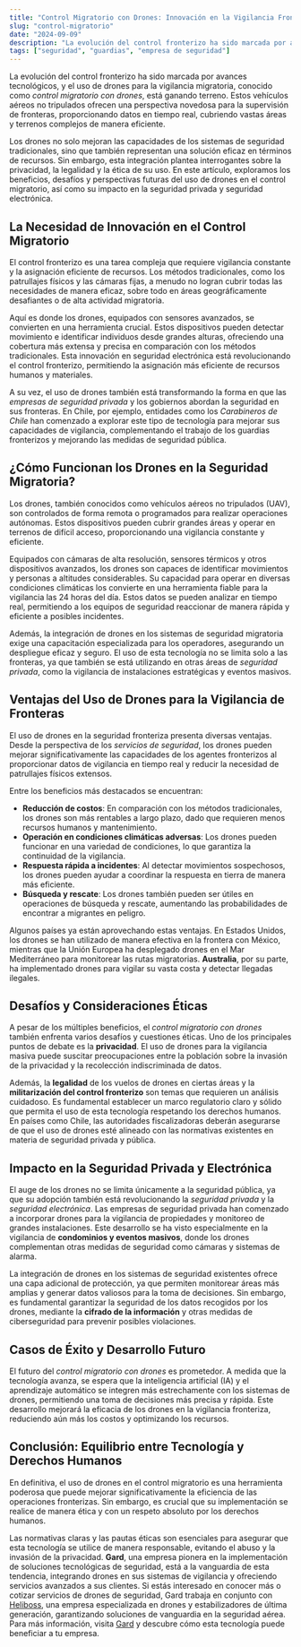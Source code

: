 ```yaml
---
title: "Control Migratorio con Drones: Innovación en la Vigilancia Fronteriza"
slug: "control-migratorio"
date: "2024-09-09"
description: "La evolución del control fronterizo ha sido marcada por avances tecnológicos, y el uso de drones para la vigilancia migratoria, conocido como control migratorio..."
tags: ["seguridad", "guardias", "empresa de seguridad"]
---
```



<p>La evolución del control fronterizo ha sido marcada por avances tecnológicos, y el uso de drones para la vigilancia migratoria, conocido como <em>control migratorio con drones</em>, está ganando terreno. Estos vehículos aéreos no tripulados ofrecen una perspectiva novedosa para la supervisión de fronteras, proporcionando datos en tiempo real, cubriendo vastas áreas y terrenos complejos de manera eficiente.</p>



<p>Los drones no solo mejoran las capacidades de los sistemas de seguridad tradicionales, sino que también representan una solución eficaz en términos de recursos. Sin embargo, esta integración plantea interrogantes sobre la privacidad, la legalidad y la ética de su uso. En este artículo, exploramos los beneficios, desafíos y perspectivas futuras del uso de drones en el control migratorio, así como su impacto en la seguridad privada y seguridad electrónica.</p>



<h2 class="wp-block-heading" id="h-la-necesidad-de-innovacion-en-el-control-migratorio">La Necesidad de Innovación en el Control Migratorio</h2>



<p>El control fronterizo es una tarea compleja que requiere vigilancia constante y la asignación eficiente de recursos. Los métodos tradicionales, como los patrullajes físicos y las cámaras fijas, a menudo no logran cubrir todas las necesidades de manera eficaz, sobre todo en áreas geográficamente desafiantes o de alta actividad migratoria.</p>



<p>Aquí es donde los drones, equipados con sensores avanzados, se convierten en una herramienta crucial. Estos dispositivos pueden detectar movimiento e identificar individuos desde grandes alturas, ofreciendo una cobertura más extensa y precisa en comparación con los métodos tradicionales. Esta innovación en seguridad electrónica está revolucionando el control fronterizo, permitiendo la asignación más eficiente de recursos humanos y materiales.</p>



<p>A su vez, el uso de drones también está transformando la forma en que las <em>empresas de seguridad privada</em> y los gobiernos abordan la seguridad en sus fronteras. En Chile, por ejemplo, entidades como los <em>Carabineros de Chile</em> han comenzado a explorar este tipo de tecnología para mejorar sus capacidades de vigilancia, complementando el trabajo de los guardias fronterizos y mejorando las medidas de seguridad pública.</p>



<h2 class="wp-block-heading" id="h-como-funcionan-los-drones-en-la-seguridad-migratoria">¿Cómo Funcionan los Drones en la Seguridad Migratoria?</h2>



<p>Los drones, también conocidos como vehículos aéreos no tripulados (UAV), son controlados de forma remota o programados para realizar operaciones autónomas. Estos dispositivos pueden cubrir grandes áreas y operar en terrenos de difícil acceso, proporcionando una vigilancia constante y eficiente.</p>



<p>Equipados con cámaras de alta resolución, sensores térmicos y otros dispositivos avanzados, los drones son capaces de identificar movimientos y personas a altitudes considerables. Su capacidad para operar en diversas condiciones climáticas los convierte en una herramienta fiable para la vigilancia las 24 horas del día. Estos datos se pueden analizar en tiempo real, permitiendo a los equipos de seguridad reaccionar de manera rápida y eficiente a posibles incidentes.</p>



<p>Además, la integración de drones en los sistemas de seguridad migratoria exige una capacitación especializada para los operadores, asegurando un despliegue eficaz y seguro. El uso de esta tecnología no se limita solo a las fronteras, ya que también se está utilizando en otras áreas de <em>seguridad privada</em>, como la vigilancia de instalaciones estratégicas y eventos masivos.</p>



<h2 class="wp-block-heading" id="h-ventajas-del-uso-de-drones-para-la-vigilancia-de-fronteras">Ventajas del Uso de Drones para la Vigilancia de Fronteras</h2>



<p>El uso de drones en la seguridad fronteriza presenta diversas ventajas. Desde la perspectiva de los <em>servicios de seguridad</em>, los drones pueden mejorar significativamente las capacidades de los agentes fronterizos al proporcionar datos de vigilancia en tiempo real y reducir la necesidad de patrullajes físicos extensos.</p>



<p>Entre los beneficios más destacados se encuentran:</p>



<ul class="wp-block-list">
<li><strong>Reducción de costos</strong>: En comparación con los métodos tradicionales, los drones son más rentables a largo plazo, dado que requieren menos recursos humanos y mantenimiento.</li>



<li><strong>Operación en condiciones climáticas adversas</strong>: Los drones pueden funcionar en una variedad de condiciones, lo que garantiza la continuidad de la vigilancia.</li>



<li><strong>Respuesta rápida a incidentes</strong>: Al detectar movimientos sospechosos, los drones pueden ayudar a coordinar la respuesta en tierra de manera más eficiente.</li>



<li><strong>Búsqueda y rescate</strong>: Los drones también pueden ser útiles en operaciones de búsqueda y rescate, aumentando las probabilidades de encontrar a migrantes en peligro.</li>
</ul>



<p>Algunos países ya están aprovechando estas ventajas. En Estados Unidos, los drones se han utilizado de manera efectiva en la frontera con México, mientras que la Unión Europea ha desplegado drones en el Mar Mediterráneo para monitorear las rutas migratorias. <strong>Australia</strong>, por su parte, ha implementado drones para vigilar su vasta costa y detectar llegadas ilegales.</p>



<h2 class="wp-block-heading" id="h-desafios-y-consideraciones-eticas">Desafíos y Consideraciones Éticas</h2>



<p>A pesar de los múltiples beneficios, el <em>control migratorio con drones</em> también enfrenta varios desafíos y cuestiones éticas. Uno de los principales puntos de debate es la <strong>privacidad</strong>. El uso de drones para la vigilancia masiva puede suscitar preocupaciones entre la población sobre la invasión de la privacidad y la recolección indiscriminada de datos.</p>



<p>Además, la <strong>legalidad</strong> de los vuelos de drones en ciertas áreas y la <strong>militarización del control fronterizo</strong> son temas que requieren un análisis cuidadoso. Es fundamental establecer un marco regulatorio claro y sólido que permita el uso de esta tecnología respetando los derechos humanos. En países como Chile, las autoridades fiscalizadoras deberán asegurarse de que el uso de drones esté alineado con las normativas existentes en materia de seguridad privada y pública.</p>



<h2 class="wp-block-heading" id="h-impacto-en-la-seguridad-privada-y-electronica">Impacto en la Seguridad Privada y Electrónica</h2>



<p>El auge de los drones no se limita únicamente a la seguridad pública, ya que su adopción también está revolucionando la <em>seguridad privada</em> y la <em>seguridad electrónica</em>. Las empresas de seguridad privada han comenzado a incorporar drones para la vigilancia de propiedades y monitoreo de grandes instalaciones. Este desarrollo se ha visto especialmente en la vigilancia de <strong>condominios y eventos masivos</strong>, donde los drones complementan otras medidas de seguridad como cámaras y sistemas de alarma.</p>



<p>La integración de drones en los sistemas de seguridad existentes ofrece una capa adicional de protección, ya que permiten monitorear áreas más amplias y generar datos valiosos para la toma de decisiones. Sin embargo, es fundamental garantizar la seguridad de los datos recogidos por los drones, mediante la <strong>cifrado de la información</strong> y otras medidas de ciberseguridad para prevenir posibles violaciones.</p>



<h2 class="wp-block-heading" id="h-casos-de-exito-y-desarrollo-futuro">Casos de Éxito y Desarrollo Futuro</h2>



<p>El futuro del <em>control migratorio con drones</em> es prometedor. A medida que la tecnología avanza, se espera que la inteligencia artificial (IA) y el aprendizaje automático se integren más estrechamente con los sistemas de drones, permitiendo una toma de decisiones más precisa y rápida. Este desarrollo mejorará la eficacia de los drones en la vigilancia fronteriza, reduciendo aún más los costos y optimizando los recursos.</p>



<h2 class="wp-block-heading" id="h-conclusion-equilibrio-entre-tecnologia-y-derechos-humanos">Conclusión: Equilibrio entre Tecnología y Derechos Humanos</h2>



<p>En definitiva, el uso de drones en el control migratorio es una herramienta poderosa que puede mejorar significativamente la eficiencia de las operaciones fronterizas. Sin embargo, es crucial que su implementación se realice de manera ética y con un respeto absoluto por los derechos humanos.</p>



<p>Las normativas claras y las pautas éticas son esenciales para asegurar que esta tecnología se utilice de manera responsable, evitando el abuso y la invasión de la privacidad. <strong>Gard</strong>, una empresa pionera en la implementación de soluciones tecnológicas de seguridad, está a la vanguardia de esta tendencia, integrando drones en sus sistemas de vigilancia y ofreciendo servicios avanzados a sus clientes. Si estás interesado en conocer más o cotizar servicios de drones de seguridad, Gard trabaja en conjunto con <a href="https://heliboss.cl/788-drones-y-estabilizadores">Heliboss</a>, una empresa especializada en drones y estabilizadores de última generación, garantizando soluciones de vanguardia en la seguridad aérea. Para más información, visita <a href="https://gard.cl">Gard</a> y descubre cómo esta tecnología puede beneficiar a tu empresa.</p>
